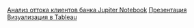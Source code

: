 [Анализ оттока клиентов банка Jupiter Notebook](https://github.com/AlexSlobodskoj/Portfolio/blob/main/Bank_Churn/bank_churn.ipynb)
[Презентация](https://github.com/AlexSlobodskoj/Portfolio/blob/main/Bank_Churn/presentation_bank_churn.pdf)
[Визуализация в Tableau](https://public.tableau.com/app/profile/alex.slobodskoj/viz/_17385912335970/sheet0)
